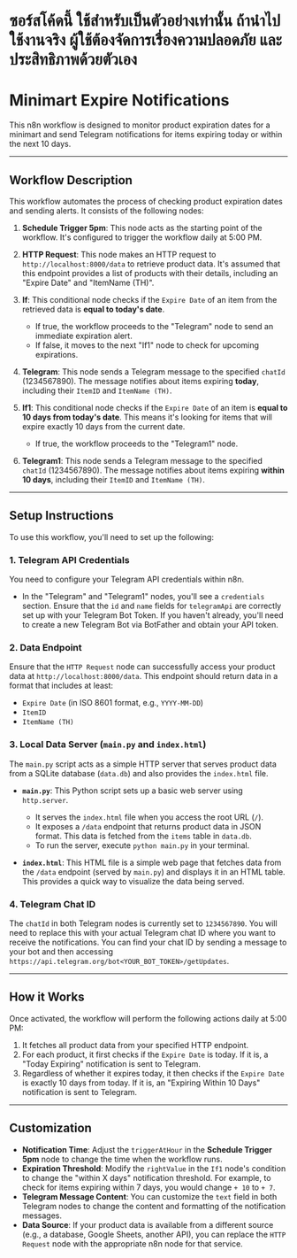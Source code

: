 # ซอร์สโค้ดนี้ ใช้สำหรับเป็นตัวอย่างเท่านั้น ถ้านำไปใช้งานจริง ผู้ใช้ต้องจัดการเรื่องความปลอดภัย และ ประสิทธิภาพด้วยตัวเอง

# Minimart Expire Notifications

This n8n workflow is designed to monitor product expiration dates for a minimart and send Telegram notifications for items expiring today or within the next 10 days.

---

## Workflow Description

This workflow automates the process of checking product expiration dates and sending alerts. It consists of the following nodes:

1.  **Schedule Trigger 5pm**: This node acts as the starting point of the workflow. It's configured to trigger the workflow daily at 5:00 PM.

2.  **HTTP Request**: This node makes an HTTP request to `http://localhost:8000/data` to retrieve product data. It's assumed that this endpoint provides a list of products with their details, including an "Expire Date" and "ItemName (TH)".

3.  **If**: This conditional node checks if the `Expire Date` of an item from the retrieved data is **equal to today's date**.
    * If true, the workflow proceeds to the "Telegram" node to send an immediate expiration alert.
    * If false, it moves to the next "If1" node to check for upcoming expirations.

4.  **Telegram**: This node sends a Telegram message to the specified `chatId` (1234567890). The message notifies about items expiring **today**, including their `ItemID` and `ItemName (TH)`.

5.  **If1**: This conditional node checks if the `Expire Date` of an item is **equal to 10 days from today's date**. This means it's looking for items that will expire exactly 10 days from the current date.
    * If true, the workflow proceeds to the "Telegram1" node.

6.  **Telegram1**: This node sends a Telegram message to the specified `chatId` (1234567890). The message notifies about items expiring **within 10 days**, including their `ItemID` and `ItemName (TH)`.

---

## Setup Instructions

To use this workflow, you'll need to set up the following:

### 1. Telegram API Credentials

You need to configure your Telegram API credentials within n8n.

* In the "Telegram" and "Telegram1" nodes, you'll see a `credentials` section. Ensure that the `id` and `name` fields for `telegramApi` are correctly set up with your Telegram Bot Token. If you haven't already, you'll need to create a new Telegram Bot via BotFather and obtain your API token.

### 2. Data Endpoint

Ensure that the `HTTP Request` node can successfully access your product data at `http://localhost:8000/data`. This endpoint should return data in a format that includes at least:

* `Expire Date` (in ISO 8601 format, e.g., `YYYY-MM-DD`)
* `ItemID`
* `ItemName (TH)`

### 3. Local Data Server (`main.py` and `index.html`)

The `main.py` script acts as a simple HTTP server that serves product data from a SQLite database (`data.db`) and also provides the `index.html` file.

*   **`main.py`**: This Python script sets up a basic web server using `http.server`.
    *   It serves the `index.html` file when you access the root URL (`/`).
    *   It exposes a `/data` endpoint that returns product data in JSON format. This data is fetched from the `items` table in `data.db`.
    *   To run the server, execute `python main.py` in your terminal.

*   **`index.html`**: This HTML file is a simple web page that fetches data from the `/data` endpoint (served by `main.py`) and displays it in an HTML table. This provides a quick way to visualize the data being served.

### 4. Telegram Chat ID

The `chatId` in both Telegram nodes is currently set to `1234567890`. You will need to replace this with your actual Telegram chat ID where you want to receive the notifications. You can find your chat ID by sending a message to your bot and then accessing `https://api.telegram.org/bot<YOUR_BOT_TOKEN>/getUpdates`.

---

## How it Works

Once activated, the workflow will perform the following actions daily at 5:00 PM:

1.  It fetches all product data from your specified HTTP endpoint.
2.  For each product, it first checks if the `Expire Date` is today. If it is, a "Today Expiring" notification is sent to Telegram.
3.  Regardless of whether it expires today, it then checks if the `Expire Date` is exactly 10 days from today. If it is, an "Expiring Within 10 Days" notification is sent to Telegram.

---

## Customization

* **Notification Time**: Adjust the `triggerAtHour` in the **Schedule Trigger 5pm** node to change the time when the workflow runs.
* **Expiration Threshold**: Modify the `rightValue` in the `If1` node's condition to change the "within X days" notification threshold. For example, to check for items expiring within 7 days, you would change `+ 10` to `+ 7`.
* **Telegram Message Content**: You can customize the `text` field in both Telegram nodes to change the content and formatting of the notification messages.
* **Data Source**: If your product data is available from a different source (e.g., a database, Google Sheets, another API), you can replace the `HTTP Request` node with the appropriate n8n node for that service.
